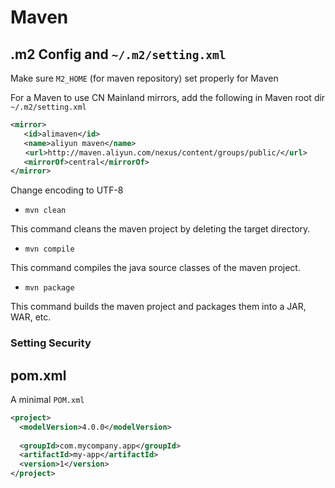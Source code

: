# Maven

## .m2 Config and `~/.m2/setting.xml`

Make sure `M2_HOME` (for maven repository) set properly for Maven

For a Maven to use CN Mainland mirrors, add the following in Maven root dir `~/.m2/setting.xml`

```xml
<mirror>
   <id>alimaven</id>
   <name>aliyun maven</name>
　　<url>http://maven.aliyun.com/nexus/content/groups/public/</url>
   <mirrorOf>central</mirrorOf>        
</mirror>
```

Change encoding to UTF-8

* `mvn clean`

This command cleans the maven project by deleting the target directory.

* `mvn compile`

This command compiles the java source classes of the maven project.

* `mvn package`

This command builds the maven project and packages them into a JAR, WAR, etc.

### Setting Security



## pom.xml

A minimal `POM.xml`

```xml
<project>
  <modelVersion>4.0.0</modelVersion>
 
  <groupId>com.mycompany.app</groupId>
  <artifactId>my-app</artifactId>
  <version>1</version>
</project>
```
